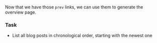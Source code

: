 Now that we have those `prev` links, we can use them to generate the overview page.

### Task

 - List all blog posts in chronological order, starting with the newest one
